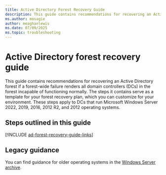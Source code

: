 ```yaml
---
title: Active Directory Forest Recovery Guide 
description: This guide contains recommendations for recovering an Active Directory forest if a forest-wide failure renders all DCs in the forest incapable of functioning normally.
ms.author: mosagie
author: meaghanlewis
ms.date: 07/09/2025
ms.topic: troubleshooting
---
```


# Active Directory forest recovery guide


This guide contains recommendations for recovering an Active Directory forest if a forest-wide failure renders all domain controllers (DCs) in
the forest incapable of functioning normally. The steps it contains serve as a template for your forest recovery plan, which you can customize for your environment. These steps apply to DCs that run Microsoft Windows Server 2022, 2019, 2016, 2012 R2, and 2012 operating systems.

## Steps outlined in this guide

[!INCLUDE [ad-forest-recovery-guide-links](includes/ad-forest-recovery-guide-links.md)]

## Legacy guidance

You can find guidance for older operating systems in the [Windows Server archive](/previous-versions/windows/).
